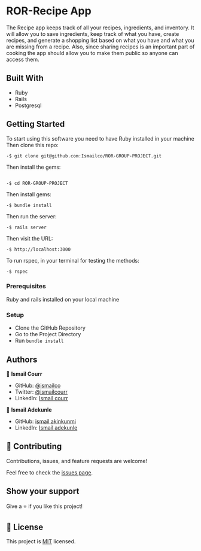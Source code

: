 # ROR-Recipe App

The Recipe app keeps track of all your recipes, ingredients, and inventory. It will allow you to save ingredients, keep track of what you have, create recipes, and generate a shopping list based on what you have and what you are missing from a recipe. Also, since sharing recipes is an important part of cooking the app should allow you to make them public so anyone can access them.

## Built With

- Ruby
- Rails
- Postgresql

## Getting Started

To start using this software you need to have Ruby installed in your machine
Then clone this repo:

```
-$ git clone git@github.com:Ismailco/ROR-GROUP-PROJECT.git
```

Then install the gems:

```
```

```
-$ cd ROR-GROUP-PROJECT
```

Then install gems:

```
-$ bundle install
```

Then run the server:

```
-$ rails server
```

Then visit the URL:

```
-$ http://localhost:3000
```

To run rspec, in your terminal for testing the methods:

```
-$ rspec
```

### Prerequisites

Ruby and rails installed on your local machine

### Setup

- Clone the GitHub Repository
- Go to the Project Directory
- Run `bundle install`

## Authors

👤 **Ismail Courr**

- GitHub: [@ismailco](https://github.com/ismailco)
- Twitter: [@ismailcourr](https://twitter.com/ismailcourr)
- LinkedIn: [Ismail courr](https://www.linkedin.com/in/ismailcourr)

👤 **Ismail Adekunle**

- GitHub: [ismail akinkunmi](https://github.com/ismailakinkunmi)
- LinkedIn: [Ismail adekunle](linkedin.com/in/adismail4/)

## 🤝 Contributing

Contributions, issues, and feature requests are welcome!

Feel free to check the [issues page](../../issues/).

## Show your support

Give a ⭐️ if you like this project!

## 📝 License

This project is [MIT](./LICENSE) licensed.
